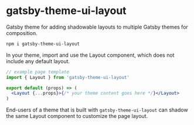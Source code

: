 # gatsby-theme-ui-layout

Gatsby theme for adding shadowable layouts to multiple Gatsby themes for
composition.

```sh
npm i gatsby-theme-ui-layout
```

In your theme, import and use the Layout component, which does not include any
default layout.

```jsx
// example page template
import { Layout } from 'gatsby-theme-ui-layout'

export default (props) => (
  <Layout {...props}>{/* your theme content goes here */}</Layout>
)
```

End-users of a theme that is built with `gatsby-theme-ui-layout` can shadow the
same Layout component to customize the page layout.

